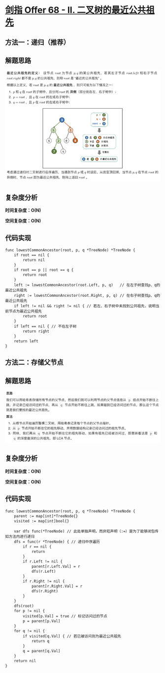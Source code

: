 # [剑指 Offer 68 - II. 二叉树的最近公共祖先](https://leetcode-cn.com/problems/er-cha-shu-de-zui-jin-gong-gong-zu-xian-lcof/)

## 方法一：递归（推荐）

## 解题思路

![02E3227B-ACF3-4868-9884-BB7C9564F132](images/02E3227B-ACF3-4868-9884-BB7C9564F132.png)

## 复杂度分析

**时间复杂度：O(N)**

**空间复杂度：O(N)** 

## 代码实现

```golang
func lowestCommonAncestor(root, p, q *TreeNode) *TreeNode {
	if root == nil {
		return nil
	}
	if root == p || root == q {
		return root
	}
	left := lowestCommonAncestor(root.Left, p, q)   // 在左子树查找p、q的最近公共祖先
	right := lowestCommonAncestor(root.Right, p, q) // 在右子树查找p、q的最近公共祖先
	if left != nil && right != nil { // 若左、右子树中未找到公共祖先，说明当前节点为最近公共祖先
		return root
	}
	if left == nil { // 不在左子树
		return right
	}
	return left
}
```

## 方法二：存储父节点

## 解题思路

![4F6BB58C-4E1B-45B6-ADAE-03AA644E4A8D](images/4F6BB58C-4E1B-45B6-ADAE-03AA644E4A8D.png)

## 复杂度分析

**时间复杂度：O(N)**

**空间复杂度：O(N)** 

## 代码实现

```golang
func lowestCommonAncestor(root, p, q *TreeNode) *TreeNode {
	parent := map[int]*TreeNode{}
	visited := map[int]bool{}

	var dfs func(*TreeNode) // 此处单独声明，而非短声明（:=）是为了能够闭包传如方法内进行递归
	dfs = func(r *TreeNode) { // 递归中序遍历
		if r == nil {
			return
		}
		if r.Left != nil {
			parent[r.Left.Val] = r
			dfs(r.Left)
		}
		if r.Right != nil {
			parent[r.Right.Val] = r
			dfs(r.Right)
		}
	}
	dfs(root)
	for p != nil {
		visited[p.Val] = true // 标记访问过的节点
		p = parent[p.Val]
	}
	for q != nil {
		if visited[q.Val] { // 若已被访问则为最近公共祖先
			return q
		}
		q = parent[q.Val]
	}
	return nil
}
```

